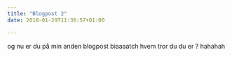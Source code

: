 ```yaml
---
title: "Blogpost 2"
date: 2018-01-29T11:36:57+01:00

---
```


og nu er du på min anden blogpost biaaaatch hvem tror du du er ? hahahah